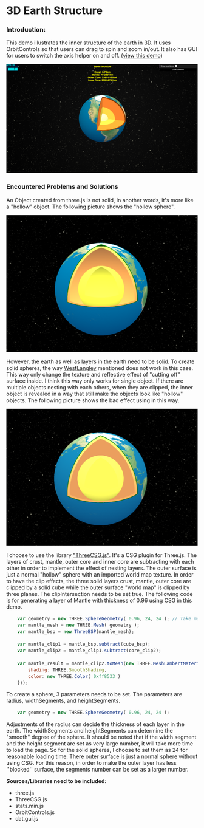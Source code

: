 3D Earth Structure
====
### Introduction: ###  
This demo illustrates the inner structure of the earth in 3D. It uses OrbitControls so that users can drag to spin and zoom in/out. It also has GUI for users to switch the axis helper on and off. 
 ([view this demo](https://yiic.github.io/DataVisualization/earthStructure/earthStructure.html))
 
 
[![result picture](pic_result.png)](https://yiic.github.io/DataVisualization/earthStructure/earthStructure.html)
 
### Encountered Problems and Solutions ###
An Object created from three.js is not solid, in another words, it's more like a "hollow" object. The following picture shows the "hollow sphere".
 
 
![hollow sphere1](pic_hollow1.png)
 
 
However, the earth as well as layers in the earth need to be solid. To create solid spheres, the way [WestLangley](https://stackoverflow.com/questions/37090942/how-to-render-clipped-surfaces-as-solid-objects/37093210#37093210) mentioned does not work in this case. This way only change the texture and reflective effect of "cutting off" surface inside. I think this way only works for single object. If there are multiple objects nesting with each others, when they are clipped, the inner object is revealed in a way that still make the objects look like "hollow" objects.  The following picture shows the bad effect using in this way. 


![hollow sphere2](pic_hollow2.png)



I choose to use the library ["ThreeCSG.js"](https://github.com/chandlerprall/ThreeCSG). It's a CSG plugin for Three.js. The layers of crust, mantle, outer core and inner core are subtracting with each other in order to implement the effect of nesting layers. The outer surface is just a normal "hollow" sphere with an imported world map texture. In order to have the clip effects, the three solid layers crust, mantle, outer core are clipped by a solid cube while the outer surface "world map" is clipped by three planes. The clipIntersection needs to be set true. The following code is for generating a layer of Mantle with thickness of 0.96 using CSG in this demo. 

```js
    var geometry = new THREE.SphereGeometry( 0.96, 24, 24 ); // Take more time to load when increase the last two indexs.
    var mantle_mesh = new THREE.Mesh( geometry );
    var mantle_bsp = new ThreeBSP(mantle_mesh);

    var mantle_clip1 = mantle_bsp.subtract(cube_bsp);
    var mantle_clip2 = mantle_clip1.subtract(core_clip2);

    var mantle_result = mantle_clip2.toMesh(new THREE.MeshLambertMaterial({
        shading: THREE.SmoothShading,
        color: new THREE.Color( 0xff8533 )
    }));
```

To create a sphere, 3 parameters needs to be set. The parameters are radius, widthSegments, and heightSegments. 

```js
    var geometry = new THREE.SphereGeometry( 0.96, 24, 24 );
```

Adjustments of the radius can decide the thickness of each layer in the earth. The widthSegments and heightSegments can determine the "smooth" degree of the sphere. It should be noted that if the width segment and the height segment are set as very large number, it will take more time to load the page. So for the solid spheres,  I choose to set them as 24 for reasonable loading time. There outer surface is just a normal sphere without using CSG.  For this reason, in order to make the outer layer has less ''blocked'' surface,  the segments number can be set as a larger number. 


**Sources/Libraries need to be included:**
- three.js
- ThreeCSG.js
- stats.min.js
- OrbitControls.js
- dat.gui.js
